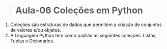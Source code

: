 > # Aula-06 Coleções em Python
1. Coleções são estraturas de dados que permitem a criação de conjuntos de valores e/ou objetos.
2. A Linguagem Python tem como padrão as seguintes coleções: Listas, Tuplas e Dicionários. 